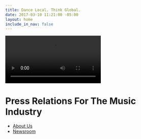 ```yaml
---
title: Dance Local. Think Global.
date: 2017-03-10 11:21:00 -05:00
layout: home
include_in_nav: false
---
```


<div class="masthead">
	<video autoplay loop>
		<source src="/assets/plexi-background-web.mp4" type="video/mp4" />
	</video>
	<h1>Press Relations For The Music Industry</h1>
</div>

<ul class="home-nav">
	<li><a href="/about/">About Us</a></li>
	<li><a href="/press/">Newsroom</a></li>
</ul>
